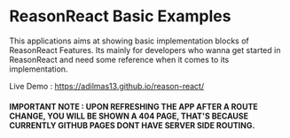 # ReasonReact Basic Examples
This applications aims at showing basic implementation blocks of ReasonReact Features.
Its mainly for developers who wanna get started in ReasonReact and need some reference when it comes to its implementation.

Live Demo : 
https://adilmas13.github.io/reason-react/

#### IMPORTANT NOTE : UPON REFRESHING THE APP AFTER A ROUTE CHANGE, YOU WILL BE SHOWN A 404 PAGE, THAT'S BECAUSE CURRENTLY GITHUB PAGES DONT HAVE SERVER SIDE ROUTING.
